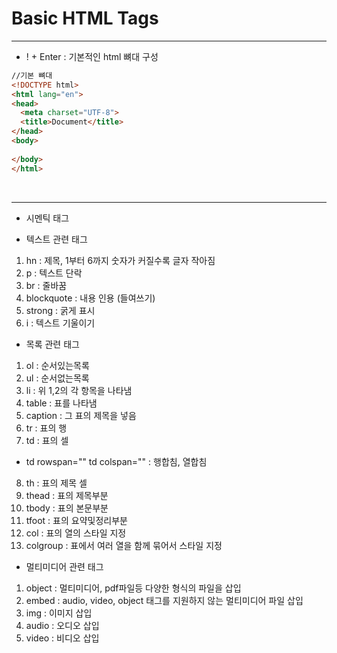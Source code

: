 
# Basic HTML Tags

***

* ! + Enter : 기본적인 html 뼈대 구성

```html
//기본 뼈대
<!DOCTYPE html>
<html lang="en">
<head>
  <meta charset="UTF-8">
  <title>Document</title>
</head>
<body>
  
</body>
</html>
```
<br>

***

* 시멘틱 태그

* 텍스트 관련 태그
1. hn : 제목, 1부터 6까지 숫자가 커질수록 글자 작아짐
2. p : 텍스트 단락
3. br : 줄바꿈
4. blockquote : 내용 인용 (들여쓰기)
5. strong : 굵게 표시
6. i : 텍스트 기울이기

* 목록 관련 태그
1. ol : 순서있는목록
2. ul : 순서없는목록
3. li : 위 1,2의 각 항목을 나타냄
4. table : 표를 나타냄
5. caption : 그 표의 제목을 넣음
6. tr : 표의 행
7. td : 표의 셀
* td rowspan="" td colspan="" : 행합침, 열합침
8. th : 표의 제목 셀
9. thead : 표의 제목부분
10. tbody : 표의 본문부분
11. tfoot : 표의 요약및정리부분
12. col : 표의 열의 스타일 지정
13. colgroup : 표에서 여러 열을 함께 묶어서 스타일 지정

* 멀티미디어 관련 태그
1. object : 멀티미디어, pdf파일등 다양한 형식의 파일을 삽입
2. embed : audio, video, object 태그를 지원하지 않는 멀티미디어 파일 삽입
3. img : 이미지 삽입
4. audio : 오디오 삽입
5. video : 비디오 삽입


